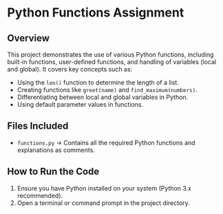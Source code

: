 # Python Functions Assignment

## Overview
This project demonstrates the use of various Python functions, including built-in functions, user-defined functions, and handling of variables (local and global). It covers key concepts such as:
- Using the `len()` function to determine the length of a list.
- Creating functions like `greet(name)` and `find_maximum(numbers)`.
- Differentiating between local and global variables in Python.
- Using default parameter values in functions.

## Files Included
- `functions.py` → Contains all the required Python functions and explanations as comments.

## How to Run the Code
1. Ensure you have Python installed on your system (Python 3.x recommended).
2. Open a terminal or command prompt in the project directory.

